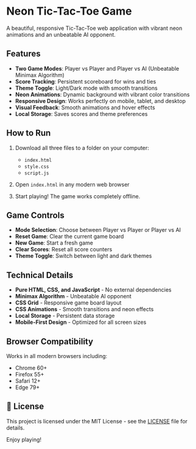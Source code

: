 # Neon Tic-Tac-Toe Game

A beautiful, responsive Tic-Tac-Toe web application with vibrant neon animations and an unbeatable AI opponent.

## Features

- **Two Game Modes**: Player vs Player and Player vs AI (Unbeatable Minimax Algorithm)
- **Score Tracking**: Persistent scoreboard for wins and ties
- **Theme Toggle**: Light/Dark mode with smooth transitions
- **Neon Animations**: Dynamic background with vibrant color transitions
- **Responsive Design**: Works perfectly on mobile, tablet, and desktop
- **Visual Feedback**: Smooth animations and hover effects
- **Local Storage**: Saves scores and theme preferences

## How to Run

1. Download all three files to a folder on your computer:
   - `index.html`
   - `style.css`
   - `script.js`

2. Open `index.html` in any modern web browser

3. Start playing! The game works completely offline.

## Game Controls

- **Mode Selection**: Choose between Player vs Player or Player vs AI
- **Reset Game**: Clear the current game board
- **New Game**: Start a fresh game
- **Clear Scores**: Reset all score counters
- **Theme Toggle**: Switch between light and dark themes

## Technical Details

- **Pure HTML, CSS, and JavaScript** - No external dependencies
- **Minimax Algorithm** - Unbeatable AI opponent
- **CSS Grid** - Responsive game board layout
- **CSS Animations** - Smooth transitions and neon effects
- **Local Storage** - Persistent data storage
- **Mobile-First Design** - Optimized for all screen sizes

## Browser Compatibility

Works in all modern browsers including:
- Chrome 60+
- Firefox 55+
- Safari 12+
- Edge 79+
## 📄 License

This project is licensed under the MIT License - see the [LICENSE](LICENSE) file for details.

Enjoy playing!
